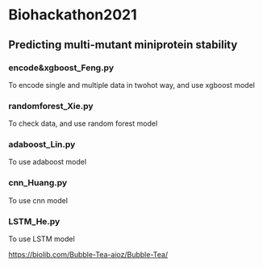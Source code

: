 # Biohackathon2021
## Predicting multi-mutant miniprotein stability


### encode&xgboost_Feng.py 

To encode single and multiple data in twohot way, and use xgboost model


### randomforest_Xie.py

To check data, and use random forest model


### adaboost_Lin.py

To use adaboost model


### cnn_Huang.py

To use cnn model

### LSTM_He.py

To use LSTM model


https://biolib.com/Bubble-Tea-aioz/Bubble-Tea/
